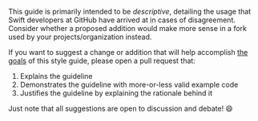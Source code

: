 This guide is primarily intended to be _descriptive_, detailing the usage
that Swift developers at GitHub have arrived at in cases of disagreement.
Consider whether a proposed addition would make more sense in a fork used
by your projects/organization instead.

If you want to suggest a change or addition that will help accomplish
[the goals](README.md) of this style guide, please open a pull request that:

 1. Explains the guideline
 1. Demonstrates the guideline with more-or-less valid example code
 1. Justifies the guideline by explaining the rationale behind it

Just note that all suggestions are open to discussion and debate! :smile:

